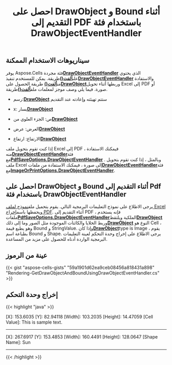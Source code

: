 ﻿---
title: احصل على DrawObject و Bound أثناء التقديم إلى PDF باستخدام فئة DrawObjectEventHandler
type: docs
weight: 70
url: /ar/net/get-drawobject-and-bound-while-rendering-to-pdf-using-drawobjecteventhandler-class/
---
## **سيناريوهات الاستخدام الممكنة**

 يوفر Aspose.Cells فئة مجردة[**DrawObjectEventHandler**](https://reference.aspose.com/cells/net/aspose.cells.rendering/drawobjecteventhandler) الذي يحتوي على[**ألفت()**](https://reference.aspose.com/cells/net/aspose.cells.rendering/drawobjecteventhandler/methods/draw)طريقة. يمكن للمستخدم تنفيذ[**DrawObjectEventHandler**](https://reference.aspose.com/cells/net/aspose.cells.rendering/drawobjecteventhandler) والاستفادة من[**ألفت()**](https://reference.aspose.com/cells/net/aspose.cells.rendering/drawobjecteventhandler/methods/draw) طريقة الحصول على[**DrawObject**](https://reference.aspose.com/cells/net/aspose.cells.rendering/drawobject)وربطها أثناء تحويل Excel إلى PDF أو صورة. فيما يلي وصف موجز لمعلمات ملف[**ألفت()**](https://reference.aspose.com/cells/net/aspose.cells.rendering/drawobjecteventhandler/methods/draw)طريقة.

-  رسم:[**DrawObject**](https://reference.aspose.com/cells/net/aspose.cells.rendering/drawobject) ستتم تهيئته وإعادته عند التقديم

- x: يسار[**DrawObject**](https://reference.aspose.com/cells/net/aspose.cells.rendering/drawobject)

- ص: الجزء العلوي من[**DrawObject**](https://reference.aspose.com/cells/net/aspose.cells.rendering/drawobject)

- العرض: عرض[**DrawObject**](https://reference.aspose.com/cells/net/aspose.cells.rendering/drawobject)

- الارتفاع: ارتفاع[**DrawObject**](https://reference.aspose.com/cells/net/aspose.cells.rendering/drawobject)

إذا كنت تقوم بتحويل ملف Excel إلى PDF ، فيمكنك الاستفادة منه[**DrawObjectEventHandler**](https://reference.aspose.com/cells/net/aspose.cells.rendering/drawobjecteventhandler)فئة مع[**PdfSaveOptions.DrawObjectEventHandler**](https://reference.aspose.com/cells/net/aspose.cells/pdfsaveoptions/properties/drawobjecteventhandler) . وبالمثل ، إذا كنت تقوم بتحويل ملف Excel إلى صورة ، فيمكنك الاستفادة من ملفات[**DrawObjectEventHandler**](https://reference.aspose.com/cells/net/aspose.cells.rendering/drawobjecteventhandler)فئة مع[**ImageOrPrintOptions.DrawObjectEventHandler**](https://reference.aspose.com/cells/net/aspose.cells.rendering/imageorprintoptions/properties/drawobjecteventhandler).

## **احصل على DrawObject و Bound أثناء التقديم إلى Pdf باستخدام فئة DrawObjectEventHandler**

 يرجى الاطلاع على نموذج التعليمات البرمجية التالي. يقوم بتحميل ملف[نموذج لملف Excel](64716821.xlsx) ويحفظها باسم[إخراج PDF](64716822.pdf). أثناء التقديم إلى PDF ، فإنه يستخدم ملفات[**PdfSaveOptions.DrawObjectEventHandler**](https://reference.aspose.com/cells/net/aspose.cells/pdfsaveoptions/properties/drawobjecteventhandler)الملكية ويلتقط[**DrawObject**](https://reference.aspose.com/cells/net/aspose.cells.rendering/drawobject) وربط الخلايا والكائنات الموجودة مثل الصور وما إلى ذلك[**DrawObject**](https://reference.aspose.com/cells/net/aspose.cells.rendering/drawobject) النوع هو Cell ، وهو يطبع قيمة Bound و StringValue. وإذا كان[**DrawObject**](https://reference.aspose.com/cells/net/aspose.cells.rendering/drawobject)type is Image ، يقوم بطباعة اسم Bound و Shape. يرجى الاطلاع على إخراج وحدة التحكم لعينة التعليمات البرمجية الواردة أدناه للحصول على مزيد من المساعدة.

## **عينة من الرموز**

{{< gist "aspose-cells-gists" "59a1901d62ea9ceb08456a818431a898" "Rendering-GetDrawObjectAndBoundUsingDrawObjectEventHandler.cs" >}}

## **إخراج وحدة التحكم**

{{< highlight "java" >}}

 [X]: 153.6035 [Y]: 82.94118 [Width]: 103.2035 [Height]: 14.47059 [Cell Value]: This is sample text.

----------------------

[X]: 267.6917 [Y]: 153.4853 [Width]: 160.4491 [Height]: 128.0647 [Shape Name]: Sun

----------------------

{{< /highlight >}}
